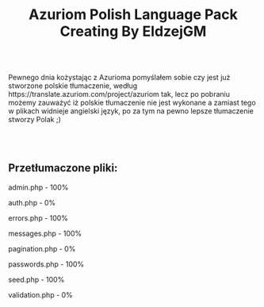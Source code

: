 <center><h1>Azuriom Polish Language Pack Creating By EldzejGM</h1></center>
<br>
<br>
<p>Pewnego dnia kożystając z Azurioma pomyślałem sobie czy jest już stworzone polskie tłumaczenie, według https://translate.azuriom.com/project/azuriom tak, lecz po pobraniu możemy zauważyć iż polskie tłumaczenie nie jest wykonane a zamiast tego w plikach widnieje angielski język, po za tym na pewno lepsze tłumaczenie stworzy Polak ;)</p>
<br>
<br>
<h2>Przetłumaczone pliki:</h2>
<p>admin.php - 100%</p>
<p>auth.php - 0%</p>
<p>errors.php - 100%</p>
<p>messages.php - 100%</p>
<p>pagination.php - 0%</p>
<p>passwords.php - 100%</p>
<p>seed.php - 100%</p>
<p>validation.php - 0%</p>



